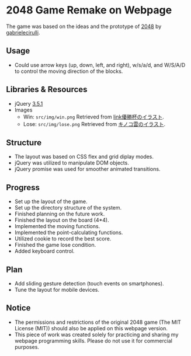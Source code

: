 # 2048 Game Remake on Webpage
The game was based on the ideas and the prototype of [2048](https://github.com/gabrielecirulli/2048) by [gabrielecirulli](https://github.com/gabrielecirulli).

## Usage
* Could use arrow keys (up, down, left, and right), w/s/a/d, and W/S/A/D to control the moving direction of the blocks.

## Libraries & Resources
* jQuery [3.5.1](https://jquery.com/)
* Images
  * Win: `src/img/win.png` Retrieved from [link優勝杯のイラスト](https://illustrain.com/?p=29579).
  * Lose: `src/img/lose.png` Retrieved from [キノコ雲のイラスト](https://illustrain.com/?p=27424).

## Structure
* The layout was based on CSS flex and grid diplay modes.
* jQuery was utilized to manipulate DOM objects.
* jQuery promise was used for smoother animated transitions.

## Progress
* Set up the layout of the game.
* Set up the directory structure of the system.
* Finished planning on the future work.
* Finished the layout on the board (4*4).
* Implemented the moving functions.
* Implemented the point-calculating functions.
* Utilized cookie to record the best score.
* Finished the game lose condition.
* Added keyboard control.

## Plan
* Add sliding gesture detection (touch events on smartphones).
* Tune the layout for mobile devices.

## Notice
* The permissions and restrictions of the original 2048 game (The MIT License (MIT)) should also be applied on this webpage version.
* This piece of work was created solely for practicing and sharing my webpage programming skills. Please do not use it for commercial purposes.